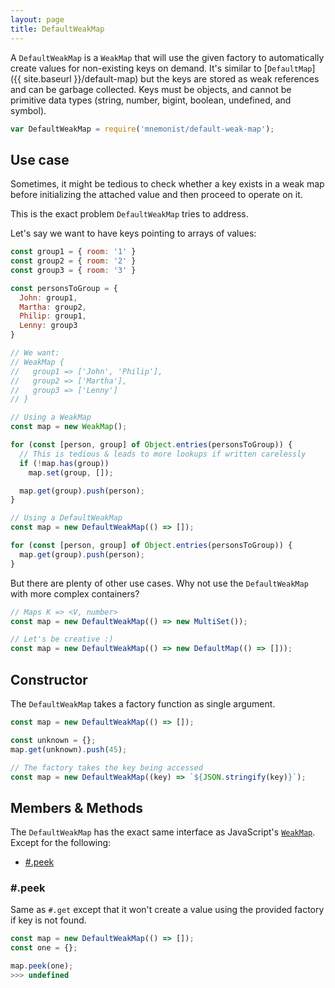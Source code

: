 ```yaml
---
layout: page
title: DefaultWeakMap
---
```


A `DefaultWeakMap` is a `WeakMap` that will use the given factory to automatically create values for non-existing keys on demand.
It's similar to [`DefaultMap`]({{ site.baseurl }}/default-map) but the keys are stored as weak references and can be garbage collected.
Keys must be objects, and cannot be primitive data types (string, number, bigint, boolean, undefined, and symbol).

```js
var DefaultWeakMap = require('mnemonist/default-weak-map');
```

## Use case

Sometimes, it might be tedious to check whether a key exists in a weak map before initializing the attached value and then proceed to operate on it.

This is the exact problem `DefaultWeakMap` tries to address.

Let's say we want to have keys pointing to arrays of values:

```js
const group1 = { room: '1' }
const group2 = { room: '2' }
const group3 = { room: '3' }

const personsToGroup = {
  John: group1,
  Martha: group2,
  Philip: group1,
  Lenny: group3
}

// We want:
// WeakMap {
//   group1 => ['John', 'Philip'],
//   group2 => ['Martha'],
//   group3 => ['Lenny']
// }

// Using a WeakMap
const map = new WeakMap();

for (const [person, group] of Object.entries(personsToGroup)) {
  // This is tedious & leads to more lookups if written carelessly
  if (!map.has(group))
    map.set(group, []);

  map.get(group).push(person);
}

// Using a DefaultWeakMap
const map = new DefaultWeakMap(() => []);

for (const [person, group] of Object.entries(personsToGroup)) {
  map.get(group).push(person);
}
```

But there are plenty of other use cases. Why not use the `DefaultWeakMap` with more complex containers?

```js
// Maps K => <V, number>
const map = new DefaultWeakMap(() => new MultiSet());

// Let's be creative :)
const map = new DefaultWeakMap(() => new DefaultMap(() => []));
```

## Constructor

The `DefaultWeakMap` takes a factory function as single argument.

```js
const map = new DefaultWeakMap(() => []);

const unknown = {};
map.get(unknown).push(45);

// The factory takes the key being accessed
const map = new DefaultWeakMap((key) => `${JSON.stringify(key)}`);
```

## Members & Methods

The `DefaultWeakMap` has the exact same interface as JavaScript's [`WeakMap`](https://developer.mozilla.org/en-US/docs/Web/JavaScript/Reference/Global_Objects/WeakMap). Except for the following:

* [#.peek](#peek)

### #.peek

Same as `#.get` except that it won't create a value using the provided factory if key is not found.

```js
const map = new DefaultWeakMap(() => []);
const one = {};

map.peek(one);
>>> undefined
```
